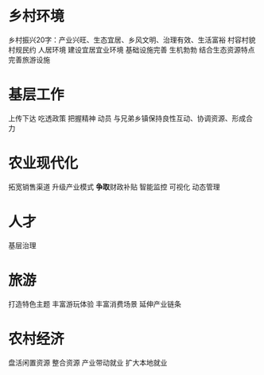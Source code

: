 
# 乡村环境

乡村振兴20字：产业兴旺、生态宜居、乡风文明、治理有效、生活富裕
村容村貌  村规民约
人居环境 建设宜居宜业环境 基础设施完善
生机勃勃
结合生态资源特点完善旅游设施

# 基层工作

上传下达
吃透政策 把握精神
动员
与兄弟乡镇保持良性互动、协调资源、形成合力

# 农业现代化

拓宽销售渠道  升级产业模式  **争取**财政补贴
智能监控 可视化 动态管理

# 人才

基层治理

# 旅游

打造特色主题  丰富游玩体验  丰富消费场景  延伸产业链条

# 农村经济

盘活闲置资源  整合资源
产业带动就业
扩大本地就业